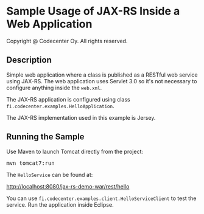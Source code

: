 Sample Usage of JAX-RS Inside a Web Application
===============================================
Copyright @ Codecenter Oy. All rights reserved.

Description
-----------

Simple web application where a class is published as a RESTful web service 
using JAX-RS. The web application uses Servlet 3.0 so it's not necessary to
configure anything inside the `web.xml`.

The JAX-RS application is configured using class 
`fi.codecenter.examples.HelloApplication`.

The JAX-RS implementation used in this example is Jersey. 

Running the Sample
------------------

Use Maven to launch Tomcat directly from the project:

<pre>
mvn tomcat7:run
</pre>

The `HelloService` can be found at:

<http://localhost:8080/jax-rs-demo-war/rest/hello>

You can use `fi.codecenter.examples.client.HelloServiceClient` to test the 
service. Run the application inside Eclipse.

